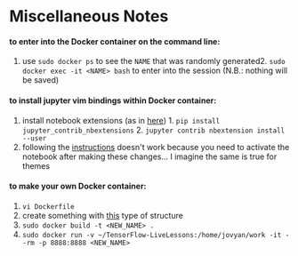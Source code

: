 # Miscellaneous Notes

#### to enter into the Docker container on the command line: 

1. use `sudo docker ps` to see the `NAME` that was randomly generated2. `sudo docker exec -it <NAME> bash` to enter into the session (N.B.: nothing will be saved)


#### to install jupyter vim bindings within Docker container:

1. install notebook extensions (as in [here](https://github.com/ipython-contrib/jupyter_contrib_nbextensions#installation))
        1. `pip install jupyter_contrib_nbextensions`
        2. `jupyter contrib nbextension install --user`
2. following the [instructions](https://github.com/lambdalisue/jupyter-vim-binding/wiki/Installation) doesn't work because you need to activate the notebook after making these changes... I imagine the same is true for themes

#### to make your own Docker container:

1. `vi Dockerfile`
2. create something with [this](https://raw.githubusercontent.com/jupyter/docker-stacks/master/tensorflow-notebook/Dockerfile) type of structure
3. `sudo docker build -t <NEW_NAME> .`
4. `sudo docker run -v ~/TensorFlow-LiveLessons:/home/jovyan/work -it --rm -p 8888:8888 <NEW_NAME>`

